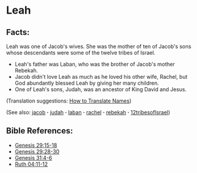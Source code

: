 # Leah #

## Facts: ##

Leah was one of Jacob's wives. She was the mother of ten of Jacob's sons whose descendants were some of the twelve tribes of Israel.

 * Leah's father was Laban, who was the brother of Jacob's mother Rebekah.
 * Jacob didn't love Leah as much as he loved his other wife, Rachel, but God abundantly blessed Leah by giving her many children.
 * One of Leah's sons, Judah, was an ancestor of King David and Jesus.

(Translation suggestions: [How to Translate Names](https://git.door43.org/Door43/en-ta-translate-vol1/src/master/content/translate_names.md))

(See also: [jacob](../other/jacob.md) **·** [judah](../other/judah.md) **·** [laban](../other/laban.md) **·** [rachel](../other/rachel.md) **·** [rebekah](../other/rebekah.md) **·** [12tribesofIsrael](../other/12tribesofIsrael.md))

## Bible References: ##

* [Genesis 29:15-18](https://door43.org/en/bible/notes/gen/29/15)
* [Genesis 29:28-30](https://door43.org/en/bible/notes/gen/29/28)
* [Genesis 31:4-6](https://door43.org/en/bible/notes/gen/31/04)
* [Ruth 04:11-12](https://door43.org/en/bible/notes/rut/04/11)

